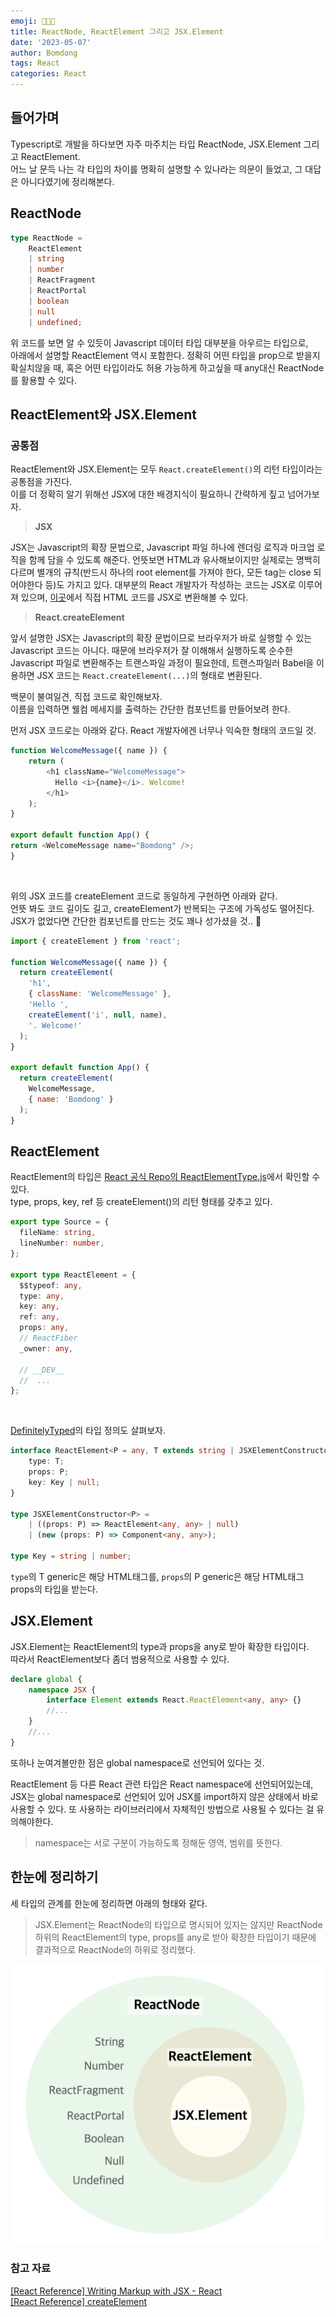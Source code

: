 ```yaml
---
emoji: 👩‍👧‍👦
title: ReactNode, ReactElement 그리고 JSX.Element
date: '2023-05-07'
author: Bomdong
tags: React
categories: React
---
```


## 들어가며
Typescript로 개발을 하다보면 자주 마주치는 타입 ReactNode, JSX.Element 그리고 ReactElement. <br/>
어느 날 문득 나는 각 타입의 차이를 명확히 설명할 수 있나라는 의문이 들었고, 그 대답은 아니다였기에 정리해본다.

## ReactNode

```typescript
type ReactNode = 
    ReactElement 
    | string 
    | number 
    | ReactFragment 
    | ReactPortal 
    | boolean 
    | null 
    | undefined;
```

위 코드를 보면 알 수 있듯이 Javascript 데이터 타입 대부분을 아우르는 타입으로, <br/> 아래에서 설명할 ReactElement 역시 포함한다.
정확히 어떤 타입을 prop으로 받을지 확실치않을 때, 혹은 어떤 타입이라도 허용 가능하게 하고싶을 때 any대신 ReactNode를 활용할 수 있다.


## ReactElement와 JSX.Element

### 공통점

ReactElement와 JSX.Element는 모두 `React.createElement()`의 리턴 타입이라는 공통점을 가진다. <br/>
이를 더 정확히 알기 위해선 JSX에 대한 배경지식이 필요하니 간략하게 짚고 넘어가보자.

> **JSX**

JSX는 Javascript의 확장 문법으로, Javascript 파일 하나에 렌더링 로직과 마크업 로직을 함께 담을 수 있도록 해준다.
언뜻보면 HTML과 유사해보이지만 실제로는 명백히 다르며 별개의 규칙(반드시 하나의 root element를 가져야 한다, 모든 tag는 close 되어야한다 등)도 가지고 있다.
대부분의 React 개발자가 작성하는 코드는 JSX로 이루어져 있으며, [이곳](https://transform.tools/html-to-jsx)에서 직접 HTML 코드를 JSX로 변환해볼 수 있다.

>**React.createElement**

앞서 설명한 JSX는 Javascript의 확장 문법이므로 브라우저가 바로 실행할 수 있는 Javascript 코드는 아니다.
때문에 브라우저가 잘 이해해서 실행하도록 순수한 Javascript 파일로 변환해주는 트랜스파일 과정이 필요한데, 트랜스파일러 Babel을 이용하면 JSX 코드는 `React.createElement(...)`의 형태로 변환된다.

백문이 불여일견, 직접 코드로 확인해보자.<br/>
이름을 입력하면 웰컴 메세지를 출력하는 간단한 컴포넌트를 만들어보려 한다.

먼저 JSX 코드로는 아래와 같다. React 개발자에겐 너무나 익숙한 형태의 코드일 것.

```javascript
function WelcomeMessage({ name }) {
    return (
        <h1 className="WelcomeMessage">
          Hello <i>{name}</i>. Welcome!
        </h1>
    );
}

export default function App() {
return <WelcomeMessage name="Bomdong" />;
}
```

<br/>

위의 JSX 코드를 createElement 코드로 동일하게 구현하면 아래와 같다. <br/>
언뜻 봐도 코드 길이도 길고, createElement가 반복되는 구조에 가독성도 떨어진다. <br/> 
JSX가 없었다면 간단한 컴포넌트를 만드는 것도 꽤나 성가셨을 것.. 🫠

````javascript
import { createElement } from 'react';

function WelcomeMessage({ name }) {
  return createElement(
    'h1',
    { className: 'WelcomeMessage' },
    'Hello ',
    createElement('i', null, name),
    '. Welcome!'
  );
}

export default function App() {
  return createElement(
    WelcomeMessage,
    { name: 'Bomdong' }
  );
}
````


## ReactElement
ReactElement의 타입은 [React 공식 Repo의 ReactElementType.js](https://github.com/facebook/react/blob/main/packages/shared/ReactElementType.js)에서 확인할 수 있다. <br/>
type, props, key, ref 등 createElement()의 리턴 형태를 갖추고 있다.

```typescript
export type Source = {
  fileName: string,
  lineNumber: number,
};

export type ReactElement = {
  $$typeof: any,
  type: any,
  key: any,
  ref: any,
  props: any,
  // ReactFiber
  _owner: any,

  // __DEV__
  //  ...
};
```

<br/>

[DefinitelyTyped](https://github.com/DefinitelyTyped/DefinitelyTyped/blob/master/types/react/index.d.ts#L146)의 타입 정의도 살펴보자.

````typescript
interface ReactElement<P = any, T extends string | JSXElementConstructor<any> = string | JSXElementConstructor<any>> {
    type: T;
    props: P;
    key: Key | null;
}

type JSXElementConstructor<P> =
    | ((props: P) => ReactElement<any, any> | null)
    | (new (props: P) => Component<any, any>);

type Key = string | number;
````
`type`의 T generic은 해당 HTML태그를, `props`의 P generic은 해당 HTML태그 props의 타입을 받는다.

## JSX.Element
JSX.Element는 ReactElement의 type과 props을 any로 받아 확장한 타입이다. <br/>
따라서 ReactElement보다 좀더 범용적으로 사용할 수 있다.

```typescript
declare global {
    namespace JSX {
        interface Element extends React.ReactElement<any, any> {} 
        //...
    }
    //...
}
```

또하나 눈여겨볼만한 점은 global namespace로 선언되어 있다는 것. 

ReactElement 등 다른 React 관련 타입은 React namespace에 선언되어있는데, <br/> JSX는 global namespace로 선언되어 있어 
JSX를 import하지 않은 상태에서 바로 사용할 수 있다. 또 사용하는 라이브러리에서 자체적인 방법으로 사용될 수 있다는 걸 유의해야한다.

> namespace는 서로 구분이 가능하도록 정해둔 영역, 범위를 뜻한다.


## 한눈에 정리하기
세 타입의 관계를 한눈에 정리하면 아래의 형태와 같다. <br/>
> JSX.Element는 ReactNode의 타입으로 명시되어 있지는 않지만 ReactNode 하위의 ReactElement의 type, props를 any로 받아 확장한 타입이기 때문에 결과적으로 ReactNode의 하위로 정리했다.

![summary](./summary.png)


### 참고 자료

<a target="_blank" href="https://react.dev/learn/writing-markup-with-jsx">
[React Reference] Writing Markup with JSX - React</a> <br/>
<a target="_blank" href="https://react.dev/reference/react/createElement">
[React Reference] createElement</a> <br/>

```toc
```